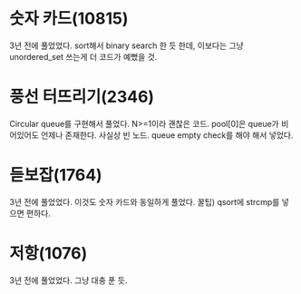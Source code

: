 # 숫자 카드(10815)
3년 전에 풀었었다. sort해서 binary search 한 듯 한데, 이보다는 그냥 unordered_set 쓰는게 더 코드가 예뻤을 것.

# 풍선 터뜨리기(2346)
Circular queue를 구현해서 풀었다. N>=1이라 괜찮은 코드. pool[0]은 queue가 비어있어도 언제나 존재한다. 사실상 빈 노드. queue empty check를 해야 해서 넣었다.

# 듣보잡(1764)
3년 전에 풀었었다. 이것도 숫자 카드와 동일하게 풀었다. 꿀팁) qsort에 strcmp를 넣으면 편하다.

# 저항(1076)
3년 전에 풀었었다. 그냥 대충 푼 듯.
